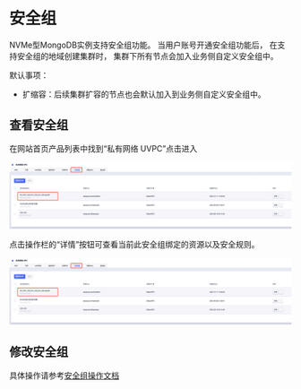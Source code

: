 # 安全组

NVMe型MongoDB实例支持安全组功能。 当用户账号开通安全组功能后， 在支持安全组的地域创建集群时， 集群下所有节点会加入业务侧自定义安全组中。

默认事项：
- 扩缩容：后续集群扩容的节点也会默认加入到业务侧自定义安全组中。

## 查看安全组

在网站首页产品列表中找到“私有网络 UVPC”点击进入

![image](/images/secgroup/secgroup-list.png)

点击操作栏的“详情”按钮可查看当前此安全组绑定的资源以及安全规则。

![image](/images/secgroup/secgroup-detail.png)

## 修改安全组

具体操作请参考[安全组操作文档](https://docs.ucloud.cn/vpc/introduction/secgroup)
